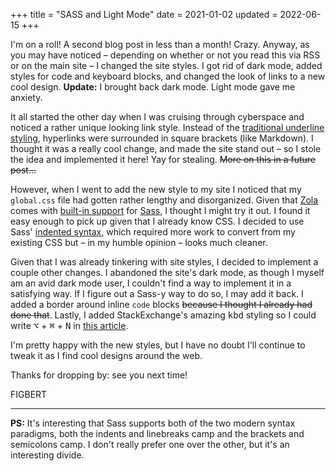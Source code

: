 +++
title = "SASS and Light Mode"
date = 2021-01-02
updated = 2022-06-15
+++

I'm on a roll! A second blog post in less than a month! Crazy. Anyway,
as you may have noticed – depending on whether or not you read this
via RSS or on the main site – I changed the site styles. I got rid
of dark mode, added styles for code and keyboard blocks, and changed
the look of links to a new cool design. **Update:** I brought back dark
mode. Light mode gave me anxiety.

<!-- more -->

It all started the other day when I was cruising through cyberspace
and noticed a rather unique looking link style. Instead of the
[traditional underline styling][link-recommendation], hyperlinks were
surrounded in square brackets (like Markdown). I thought it was a
really cool change, and made the site stand out – so I stole the
idea and implemented it here! Yay for stealing. ~~More on this in a
future post...~~

However, when I went to add the new style to my site I noticed that my
`global.css` file had gotten rather lengthy and disorganized. Given
that [Zola][zola] comes with [built-in support][zola-sass] for
[Sass][sass], I thought I might try it out. I found it easy enough to
pick up given that I already know CSS. I decided to use Sass'
[indented syntax][sass-syntax], which required more work to convert
from my existing CSS but – in my humble opinion – looks much
cleaner.

Given that I was already tinkering with site styles, I decided to
implement a couple other changes. I abandoned the site's dark mode,
as though I myself am an avid dark mode user, I couldn't find a way to
implement it in a satisfying way. If I figure out a Sass-y way to do
so, I may add it back. I added a border around inline `code` blocks
~~because I thought I already had done that~~. Lastly, I added
StackExchange's amazing <kbd>kbd</kbd> styling so I could write
<kbd>⌥</kbd> + <kbd>⌘</kbd> + <kbd>N</kbd> in [this article][post].

I'm pretty happy with the new styles, but I have no doubt I'll
continue to tweak it as I find cool designs around the web.

Thanks for dropping by: see you next time!

FIGBERT

---

**PS:** It's interesting that Sass supports both of the two modern
syntax paradigms, both the indents and linebreaks camp and the
brackets and semicolons camp. I don't really prefer one over the
other, but it's an interesting divide.

[link-recommendation]: https://www.w3.org/WAI/WCAG21/Techniques/general/G183
[zola]: https://www.getzola.org/
[zola-sass]: https://www.getzola.org/documentation/content/sass/
[sass]: https://sass-lang.com/
[sass-syntax]: https://sass-lang.com/documentation/syntax
[post]: @/posts/how-to-mirror-your-iphone-to-your-mac.md
